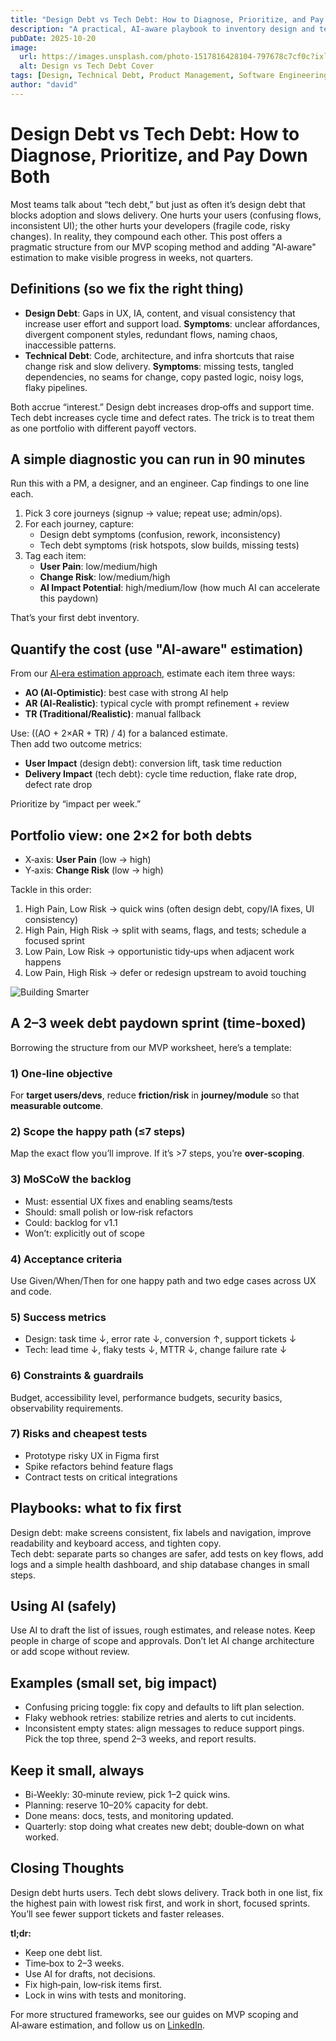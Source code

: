 ```yaml
---
title: "Design Debt vs Tech Debt: How to Diagnose, Prioritize, and Pay Down Both"
description: "A practical, AI‑aware playbook to inventory design and technical debt, quantify impact, and ship a focused paydown plan without stalling product velocity."
pubDate: 2025-10-20
image:
  url: https://images.unsplash.com/photo-1517816428104-797678c7cf0c?ixlib=rb-4.1.0&ixid=M3wxMjA3fDB8MHxwaG90by1wYWdlfHx8fGVufDB8fHx8fA%3D%3D&auto=format&fit=crop&q=80&w=1470
  alt: Design vs Tech Debt Cover
tags: [Design, Technical Debt, Product Management, Software Engineering, Prioritization]
author: "david"
---
```


# Design Debt vs Tech Debt: How to Diagnose, Prioritize, and Pay Down Both

Most teams talk about “tech debt,” but just as often it’s design debt that blocks adoption and slows delivery. One hurts your users (confusing flows, inconsistent UI); the other hurts your developers (fragile code, risky changes). In reality, they compound each other. This post offers a pragmatic structure from our MVP scoping method and adding "AI‑aware" estimation to make visible progress in weeks, not quarters.

## Definitions (so we fix the right thing)

- **Design Debt**: Gaps in UX, IA, content, and visual consistency that increase user effort and support load. **Symptoms**: unclear affordances, divergent component styles, redundant flows, naming chaos, inaccessible patterns.
- **Technical Debt**: Code, architecture, and infra shortcuts that raise change risk and slow delivery. **Symptoms**: missing tests, tangled dependencies, no seams for change, copy pasted logic, noisy logs, flaky pipelines.

Both accrue “interest.” Design debt increases drop‑offs and support time. Tech debt increases cycle time and defect rates. The trick is to treat them as one portfolio with different payoff vectors.

## A simple diagnostic you can run in 90 minutes

Run this with a PM, a designer, and an engineer. Cap findings to one line each.

1) Pick 3 core journeys (signup → value; repeat use; admin/ops).  
2) For each journey, capture:
   - Design debt symptoms (confusion, rework, inconsistency)
   - Tech debt symptoms (risk hotspots, slow builds, missing tests)
3) Tag each item:
   - **User Pain**: low/medium/high
   - **Change Risk**: low/medium/high
   - **AI Impact Potential**: high/medium/low (how much AI can accelerate this paydown)

That’s your first debt inventory.

## Quantify the cost (use "AI‑aware" estimation)

From our [AI‑era estimation approach](https://www.kmino.io/blog/software-estimation-with-ai), estimate each item three ways:

- **AO (AI‑Optimistic)**: best case with strong AI help
- **AR (AI‑Realistic)**: typical cycle with prompt refinement + review
- **TR (Traditional/Realistic)**: manual fallback

Use: \((AO + 2×AR + TR) / 4\) for a balanced estimate.  
Then add two outcome metrics:

- **User Impact** (design debt): conversion lift, task time reduction
- **Delivery Impact** (tech debt): cycle time reduction, flake rate drop, defect rate drop

Prioritize by “impact per week.”

## Portfolio view: one 2×2 for both debts

- X‑axis: **User Pain** (low → high)  
- Y‑axis: **Change Risk** (low → high)

Tackle in this order:

1) High Pain, Low Risk → quick wins (often design debt, copy/IA fixes, UI consistency)  
2) High Pain, High Risk → split with seams, flags, and tests; schedule a focused sprint  
3) Low Pain, Low Risk → opportunistic tidy‑ups when adjacent work happens  
4) Low Pain, High Risk → defer or redesign upstream to avoid touching

![Building Smarter](https://images.unsplash.com/photo-1461896836934-ffe607ba8211?ixlib=rb-4.1.0&ixid=M3wxMjA3fDB8MHxwaG90by1wYWdlfHx8fGVufDB8fHx8fA%3D%3D&auto=format&fit=crop&q=80&w=1470)

## A 2–3 week debt paydown sprint (time‑boxed)

Borrowing the structure from our MVP worksheet, here’s a template:

### 1) One‑line objective

For **target users/devs**, reduce **friction/risk** in **journey/module** so that **measurable outcome**.

### 2) Scope the happy path (≤7 steps)

Map the exact flow you’ll improve. If it’s >7 steps, you’re **over‑scoping**.

### 3) MoSCoW the backlog

- Must: essential UX fixes and enabling seams/tests
- Should: small polish or low‑risk refactors
- Could: backlog for v1.1
- Won’t: explicitly out of scope

### 4) Acceptance criteria

Use Given/When/Then for one happy path and two edge cases across UX and code.

### 5) Success metrics

- Design: task time ↓, error rate ↓, conversion ↑, support tickets ↓
- Tech: lead time ↓, flaky tests ↓, MTTR ↓, change failure rate ↓

### 6) Constraints & guardrails

Budget, accessibility level, performance budgets, security basics, observability requirements.

### 7) Risks and cheapest tests

- Prototype risky UX in Figma first
- Spike refactors behind feature flags
- Contract tests on critical integrations

## Playbooks: what to fix first

Design debt: make screens consistent, fix labels and navigation, improve readability and keyboard access, and tighten copy.  
Tech debt: separate parts so changes are safer, add tests on key flows, add logs and a simple health dashboard, and ship database changes in small steps.

## Using AI (safely)

Use AI to draft the list of issues, rough estimates, and release notes. Keep people in charge of scope and approvals. Don’t let AI change architecture or add scope without review.

## Examples (small set, big impact)

- Confusing pricing toggle: fix copy and defaults to lift plan selection.  
- Flaky webhook retries: stabilize retries and alerts to cut incidents.  
- Inconsistent empty states: align messages to reduce support pings.  
Pick the top three, spend 2–3 weeks, and report results.

## Keep it small, always

- Bi-Weekly: 30‑minute review, pick 1–2 quick wins.  
- Planning: reserve 10–20% capacity for debt.  
- Done means: docs, tests, and monitoring updated.  
- Quarterly: stop doing what creates new debt; double‑down on what worked.

## Closing Thoughts

Design debt hurts users. Tech debt slows delivery. Track both in one list, fix the highest pain with lowest risk first, and work in short, focused sprints. You’ll see fewer support tickets and faster releases.

**tl;dr:**

- Keep one debt list.  
- Time‑box to 2–3 weeks.  
- Use AI for drafts, not decisions.  
- Fix high‑pain, low‑risk items first.  
- Lock in wins with tests and monitoring.

For more structured frameworks, see our guides on MVP scoping and AI‑aware estimation, and follow us on [LinkedIn](https://www.linkedin.com/company/kminotech/).